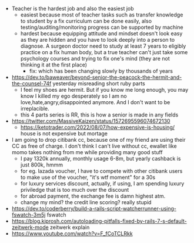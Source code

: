 - Teacher is the hardest job and also the easiest job
	- easiest because most of teacher tasks such as transfer knowledge to student by a fix curriculum can be done easily, also testing/auditing/monitoring progress can be supported by machine
	- hardest because equipping attitude and mindset doesn't look easy as they are hidden and you have to look deeply into a person to diagnose. A surgeon doctor need to study at least 7 years to eligibly practice on a fix human body, but a true teacher can't just take some psychology courses and trying to fix one's mind (they are not thinking it at the first place)
		- fix: which has been changing slowly by thousands of years
- https://dev.to/baweaver/beyond-senior-the-peacock-the-hermit-and-the-counsel-74f yesterday misreading short ruby parts
	- I feel my shoes are hermit. But if you know me long enough, you may know I killed my ego desperately so I am no love,hate,angry,disappointed anymore. And I don't want to be irreplacible. 
	- this 4 parts series is RR, this is how a senior is made in any fields
- https://twitter.com/MassiveKaizen/status/1572695596074672130
	- https://ketotrader.com/2022/08/07/how-expensive-is-housing/ house is not expensive but mortage
- I am going to drop citibank cc,  because one of my friend are using their CC as free of charge. I don't think I can't live without cc, ewallet like momo takes nothing from me while providing many good stuff
	- I pay 1320k annually, monthly usage 6-8m, but yearly cashback is just 800k, hmmm
	- for eg. lazada voucher, I have to compete with other citibank users to make use of the voucher, "it's wtf moment" for a 30s
	- for luxury services discount, actually, if using, I am spending luxury priviledge that is too much over the discount
	- for abroad payment, the exchange fee is damn highest atm.
	- change my mind? the credit line scoring? really stupid
- https://dev.to/coderberry/build-a-rails-script-watcherrunner-using-fswatch-3m5j fswatch
- https://blog.kiprosh.com/autoloading-pitfalls-fixed-by-rails-7-s-default-zeitwerk-mode zeitwerk explain
- https://www.youtube.com/watch?v=F_fCoTCLRkk